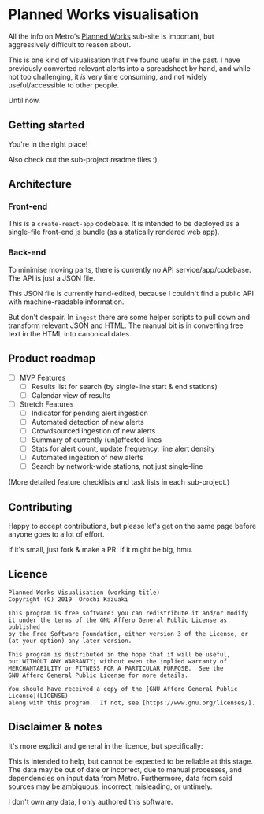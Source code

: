 # Planned Works visualisation

All the info on Metro's [Planned Works](https://www.metrotrains.com.au/planned-works/)
sub-site is important, but aggressively difficult to reason about.

This is one kind of visualisation that I've found useful in the past.
I have previously converted relevant alerts into a spreadsheet by hand, and while not too
challenging, it *is* very time consuming, and not widely useful/accessible to other people.

Until now.

## Getting started

You're in the right place!

Also check out the sub-project readme files :)

## Architecture

### Front-end

This is a `create-react-app` codebase. It is intended to be deployed as a single-file front-end
js bundle (as a statically rendered web app).

### Back-end

To minimise moving parts, there is currently no API service/app/codebase.
The API is just a JSON file.

This JSON file is currently hand-edited, because I couldn't find a public API with
machine-readable information.

But don't despair. In `ingest` there are some helper scripts to pull down and transform relevant
JSON and HTML. The manual bit is in converting free text in the HTML into canonical dates.

## Product roadmap

- [ ] MVP Features
  - [ ] Results list for search (by single-line start & end stations)
  - [ ] Calendar view of results
- [ ] Stretch Features
  - [ ] Indicator for pending alert ingestion
  - [ ] Automated detection of new alerts
  - [ ] Crowdsourced ingestion of new alerts
  - [ ] Summary of currently (un)affected lines
  - [ ] Stats for alert count, update frequency, line alert density
  - [ ] Automated ingestion of new alerts
  - [ ] Search by network-wide stations, not just single-line

(More detailed feature checklists and task lists in each sub-project.)

## Contributing

Happy to accept contributions, but please let's get on the same page before anyone goes to a lot
of effort.

If it's small, just fork & make a PR. If it might be big, hmu.

## Licence

```
Planned Works Visualisation (working title)
Copyright (C) 2019  Orochi Kazuaki

This program is free software: you can redistribute it and/or modify
it under the terms of the GNU Affero General Public License as published
by the Free Software Foundation, either version 3 of the License, or
(at your option) any later version.

This program is distributed in the hope that it will be useful,
but WITHOUT ANY WARRANTY; without even the implied warranty of
MERCHANTABILITY or FITNESS FOR A PARTICULAR PURPOSE.  See the
GNU Affero General Public License for more details.

You should have received a copy of the [GNU Affero General Public License](LICENSE)
along with this program.  If not, see [https://www.gnu.org/licenses/].
```

## Disclaimer & notes

It's more explicit and general in the licence, but specifically:

This is intended to help, but cannot be expected to be reliable at this stage.
The data may be out of date or incorrect, due to manual processes, and dependencies on
input data from Metro.
Furthermore, data from said sources may be ambiguous, incorrect, misleading, or untimely.

I don't own any data, I only authored this software.
